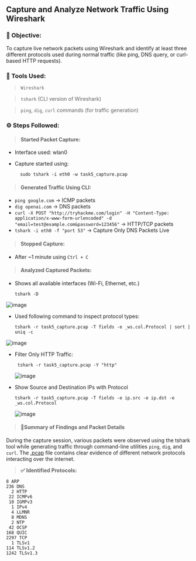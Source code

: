 ## Capture and Analyze Network Traffic Using Wireshark
### 🎯 Objective:
To capture live network packets using Wireshark and identify at least three different protocols used during normal traffic (like ping, DNS query, or curl-based HTTP requests).
### 🧰 Tools Used:
> `Wireshark`

> `tshark` (CLI version of Wireshark)

> `ping`, `dig`, `curl` commands (for traffic generation)
### ⚙️ Steps Followed:
> #### Started Packet Capture:
- Interface used: wlan0
- Capture started using:
  
        sudo tshark -i eth0 -w task5_capture.pcap

> #### Generated Traffic Using CLI:
- `ping google.com` → ICMP packets
- `dig openai.com` → DNS packets
- `curl -X POST "http://tryhackme.com/login" -H "Content-Type: application/x-www-form-urlencoded" -d "email=test@example.com&password=123456"` → HTTP/TCP packets
- `tshark -i eth0 -f "port 53"` → Capture Only DNS Packets Live

> #### Stopped Capture:
- After ~1 minute using `Ctrl + C`

> #### Analyzed Captured Packets:
- Shows all available interfaces (Wi-Fi, Ethernet, etc.)

      tshark -D
  
![image](https://github.com/user-attachments/assets/50990cd4-eff3-4ad6-9a35-a4d09abad634)

- Used following command to inspect protocol types:
  
      tshark -r task5_capture.pcap -T fields -e _ws.col.Protocol | sort | uniq -c
![image](https://github.com/user-attachments/assets/aad45b1f-b9fb-40d7-9eeb-941d161b0acd)

- Filter Only HTTP Traffic:
 
       tshark -r task5_capture.pcap -Y "http"
  
  ![image](https://github.com/user-attachments/assets/ffe9596c-6d9c-4a61-8998-f6981ab0e5e8)

- Show Source and Destination IPs with Protocol

      tshark -r task5_capture.pcap -T fields -e ip.src -e ip.dst -e _ws.col.Protocol
  ![image](https://github.com/user-attachments/assets/10eaaff2-69f7-42a6-a84b-8edf4173ed43)

> #### 🧾Summary of Findings and Packet Details
During the capture session, various packets were observed using the tshark tool while generating traffic through command-line utilities `ping`, `dig`, and `curl`. The [.pcap](https://github.com/0xV1RU/Elevate_lab_intern/blob/main/task-5/t5_capture.pcap) file contains clear evidence of different network protocols interacting over the internet.

> **✅ Identified Protocols:**

    8 ARP
    236 DNS
      2 HTTP
     22 ICMPv6
     10 IGMPv3
      1 IPv4
      4 LLMNR
      8 MDNS
      2 NTP
     42 OCSP
    168 QUIC
    2297 TCP
      1 TLSv1
    114 TLSv1.2
    1242 TLSv1.3


